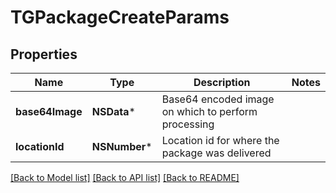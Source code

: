 # TGPackageCreateParams

## Properties
Name | Type | Description | Notes
------------ | ------------- | ------------- | -------------
**base64Image** | **NSData*** | Base64 encoded image on which to perform processing | 
**locationId** | **NSNumber*** | Location id for where the package was delivered | 

[[Back to Model list]](../README.md#documentation-for-models) [[Back to API list]](../README.md#documentation-for-api-endpoints) [[Back to README]](../README.md)


